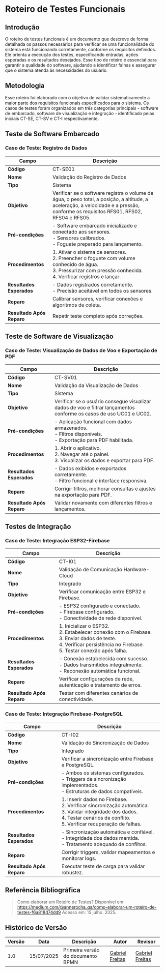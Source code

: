 # Roteiro de Testes Funcionais

## Introdução

O roteiro de testes funcionais é um documento que descreve de forma detalhada os passos necessários para verificar se uma funcionalidade do sistema está funcionando corretamente, conforme os requisitos definidos. Ele orienta a execução dos testes, especificando entradas, ações esperadas e os resultados desejados. Esse tipo de roteiro é essencial para garantir a qualidade do software, ajudando a identificar falhas e assegurar que o sistema atenda às necessidades do usuário.

## Metodologia 

Esse roteiro foi elaborado com o objetivo de validar sistematicamente a maior
parte dos requisitos funcionais especificados para o sistema. Os casos de testes foram
organizados em três categorias principais - software de embarcado, software de visualização
e integração - identificado pelas iniciais CT-SE, CT-SV e CT-I respectivamente.

## Teste de Software Embarcado

### Caso de Teste: Registro de Dados

| Campo                | Descrição                                                                                                                                       |
|----------------------|--------------------------------------------------------------------------------------------------------------------------------------------------|
| **Código**           | CT-SE01                                                                                                                                         |
| **Nome**             | Validação do Registro de Dados                                                                                                                 |
| **Tipo**             | Sistema                                                                                                                                         |
| **Objetivo**         | Verificar se o software registra o volume de água, o peso total, a posição, a altitude, a aceleração, a velocidade e a pressão, conforme os requisitos RFS01, RFS02, RFS04 e RFS05. |
| **Pré-condições**    | - Software embarcado inicializado e conectado aos sensores. <br> - Sensores calibrados. <br> - Foguete preparado para lançamento.               |
| **Procedimentos**    | 1. Ativar o sistema de sensores. <br> 2. Preencher o foguete com volume conhecido de água. <br> 3. Pressurizar com pressão conhecida. <br> 4. Verificar registros e lançar. |
| **Resultados Esperados** | - Dados registrados corretamente. <br> - Precisão aceitável em todos os sensores.                                                             |
| **Reparo**           | Calibrar sensores, verificar conexões e algoritmos de coleta.                                                                                  |
| **Resultado Após Reparo** | Repetir teste completo após correções.                                                                                                        |

## Teste de Software de Visualização
### Caso de Teste: Visualização de Dados de Voo e Exportação de PDF

| Campo                  | Descrição                                                                                                                                           |
|------------------------|------------------------------------------------------------------------------------------------------------------------------------------------------|
| **Código**             | CT-SV01                                                                                                                                             |
| **Nome**               | Validação da Visualização de Dados                                                                                                                  |
| **Tipo**               | Sistema                                                                                                                                             |
| **Objetivo**           | Verificar se o usuário consegue visualizar dados de voo e filtrar lançamentos conforme os casos de uso UC01 e UC02.                                |
| **Pré-condições**      | - Aplicação funcional com dados armazenados. <br> - Filtros disponíveis. <br> - Exportação para PDF habilitada.                                     |
| **Procedimentos**      | 1. Abrir o aplicativo. <br> 2. Navegar até o painel. <br> 3. Visualizar os dados e exportar para PDF.                                                |
| **Resultados Esperados** | - Dados exibidos e exportados corretamente. <br> - Filtro funcional e interface responsiva.                                                         |
| **Reparo**             | Corrigir filtros, melhorar consultas e ajustes na exportação para PDF.                                                                              |
| **Resultado Após Reparo** | Validar novamente com diferentes filtros e lançamentos.                                                                                              |

## Testes de Integração
### Caso de Teste: Integração ESP32-Firebase

| Campo                  | Descrição                                                                                                                                       |
|------------------------|--------------------------------------------------------------------------------------------------------------------------------------------------|
| **Código**             | CT-I01                                                                                                                                           |
| **Nome**               | Validação de Comunicação Hardware-Cloud                                                                                                         |
| **Tipo**               | Integrado                                                                                                                                        |
| **Objetivo**           | Verificar comunicação entre ESP32 e Firebase.                                                                                                    |
| **Pré-condições**      | - ESP32 configurado e conectado. <br> - Firebase configurado. <br> - Conectividade de rede disponível.                                           |
| **Procedimentos**      | 1. Inicializar o ESP32. <br> 2. Estabelecer conexão com o Firebase. <br> 3. Enviar dados de teste. <br> 4. Verificar persistência no Firebase. <br> 5. Testar conexão após falha. |
| **Resultados Esperados** | - Conexão estabelecida com sucesso. <br> - Dados transmitidos integralmente. <br> - Reconexão automática funcional.                             |
| **Reparo**             | Verificar configurações de rede, autenticação e tratamento de erros.                                                                            |
| **Resultado Após Reparo** | Testar com diferentes cenários de conectividade.                                                                                                 |
### Caso de Teste: Integração Firebase-PostgreSQL

| Campo                  | Descrição                                                                                                                                             |
|------------------------|--------------------------------------------------------------------------------------------------------------------------------------------------------|
| **Código**             | CT-I02                                                                                                                                                 |
| **Nome**               | Validação de Sincronização de Dados                                                                                                                   |
| **Tipo**               | Integrado                                                                                                                                              |
| **Objetivo**           | Verificar a sincronização entre Firebase e PostgreSQL.                                                                                                |
| **Pré-condições**      | - Ambos os sistemas configurados. <br> - Triggers de sincronização implementados. <br> - Estruturas de dados compatíveis.                            |
| **Procedimentos**      | 1. Inserir dados no Firebase. <br> 2. Verificar sincronização automática. <br> 3. Validar integridade dos dados. <br> 4. Testar cenários de conflito. <br> 5. Verificar recuperação de falhas. |
| **Resultados Esperados** | - Sincronização automática e confiável. <br> - Integridade dos dados mantida. <br> - Tratamento adequado de conflitos.                                 |
| **Reparo**             | Corrigir triggers, validar mapeamentos e monitorar logs.                                                                                              |
| **Resultado Após Reparo** | Executar teste de carga para validar robustez.                                                                                                        |



## Referência Bibliográfica
> Como elaborar um Roteiro de Testes? Disponível em: https://medium.com/@annerocha_qa/como-elaborar-um-roteiro-de-testes-f6a818d74dd9 Acesso em: 15 julho. 2025.


## Histórico de Versão
| Versão | Data       | Descrição                                      | Autor               | Revisor               |
|--------|------------|------------------------------------------------|---------------------|-----------------------|
| 1.0    | 15/07/2025 | Primeira versão do documento BPMN| [Gabriel Freitas](https://github.com/gabrielfreitass1) | [Gabriel Freitas](https://github.com/gabrielfreitass1) |

